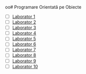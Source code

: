 oo# Programare Orientată pe Obiecte

* [ ] [Laborator 1](https://github.com/mcmarius/poo/tree/master/laborator-1)
* [ ] [Laborator 2](https://github.com/mcmarius/poo/tree/master/laborator-2)
* [ ] [Laborator 3](https://github.com/mcmarius/poo/tree/master/laborator-3)
* [ ] [Laborator 4](https://github.com/mcmarius/poo/tree/master/laborator-4)
* [ ] [Laborator 5](https://github.com/mcmarius/poo/tree/master/laborator-5)
* [ ] [Laborator 6](https://github.com/mcmarius/poo/tree/master/laborator-6)
* [ ] [Laborator 7](https://github.com/mcmarius/poo/tree/master/laborator-7)
* [ ] [Laborator 8](https://github.com/mcmarius/poo/tree/master/laborator-8)
* [ ] [Laborator 9](https://github.com/mcmarius/poo/tree/master/laborator-9)
* [ ] [Laborator 10](https://github.com/mcmarius/poo/tree/master/laborator-10)
